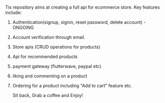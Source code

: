 Tis repository aims at creating a full api for ecommerce store. 
Key features include:
1. Authentication(signup, signin, reset password, delete account) - ONGOING
2. Account verification through email.
3. Store apis (CRUD operations for products)
4. Api for recommended products
5. payment gateway (flutterwave, paypal etc)
6. liking and commenting on a product
7. Ordering for a product including "Add to cart" feature
   etc.

   Sit back, Grab a coffee and Enjoy! 
